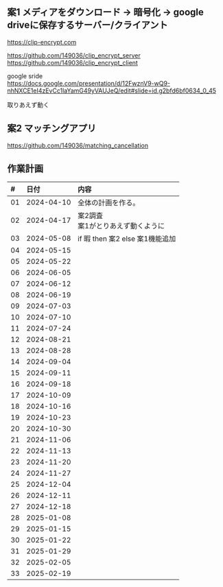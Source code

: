 ## 案1 メディアをダウンロード -> 暗号化 -> google driveに保存するサーバー/クライアント
https://clip-encrypt.com  

https://github.com/149036/clip_encrypt_server    
https://github.com/149036/clip_encrypt_client  

google sride  
https://docs.google.com/presentation/d/12FwznV9-wQ9-nhNXCE1eI4zEvCc1laYamG49yVAUJeQ/edit#slide=id.g2bfd6bf0634_0_45  

取りあえず動く

## 案2 マッチングアプリ
https://github.com/149036/matching_cancellation

## 作業計画  

|#    | 日付        |内容 |
|:--- |:---         |:---|
|01   |2024-04-10   |全体の計画を作る。<br />|
|02   |2024-04-17   |案2調査<br />案1がとりあえず動くように|
|03   |2024-05-08   |if 暇 then 案2 else 案1機能追加|
|04   |2024-05-15   ||
|05   |2024-05-22   ||
|06   |2024-06-05   ||
|07   |2024-06-12   ||
|08   |2024-06-19   ||
|09   |2024-07-03   ||
|10   |2024-07-10   ||
|11   |2024-07-24   ||
|12   |2024-08-21   ||
|13   |2024-08-28   ||
|14   |2024-09-04   ||
|15   |2024-09-11   ||
|16   |2024-09-18   ||
|17   |2024-10-09   ||
|18   |2024-10-16   ||
|19   |2024-10-23   ||
|20   |2024-10-30   ||
|21   |2024-11-06   ||
|22   |2024-11-13   ||
|23   |2024-11-20   ||
|24   |2024-11-27   ||
|25   |2024-12-04   ||
|26   |2024-12-11   ||
|27   |2024-12-18   ||
|28   |2025-01-08   ||
|29   |2025-01-15   ||
|30   |2025-01-22   ||
|31   |2025-01-29   ||
|32   |2025-02-05   ||
|33   |2025-02-19   ||
